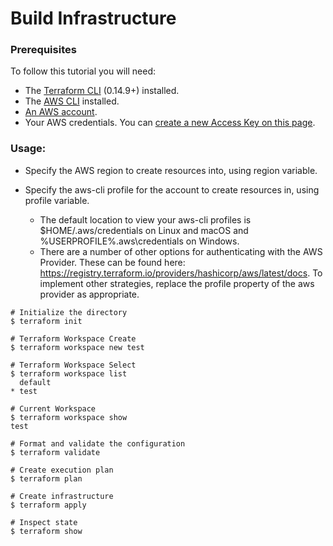# Build Infrastructure
### Prerequisites
To follow this tutorial you will need:
* The [Terraform CLI](https://learn.hashicorp.com/tutorials/terraform/install-cli) (0.14.9+) installed.
* The [AWS CLI](https://docs.aws.amazon.com/cli/latest/userguide/install-cliv2.html) installed.
* [An AWS account](https://aws.amazon.com/free/).
* Your AWS credentials. You can [create a new Access Key on this page](https://console.aws.amazon.com/iam/home?#/security_credentials).

### Usage:
* Specify the AWS region to create resources into, using region variable.

* Specify the aws-cli profile for the account to create resources in, using profile variable.
    * The default location to view your aws-cli profiles is $HOME/.aws/credentials on Linux and macOS and %USERPROFILE%\.aws\credentials on Windows.
    * There are a number of other options for authenticating with the AWS Provider. These can be found here: https://registry.terraform.io/providers/hashicorp/aws/latest/docs. To implement other strategies, replace the profile property of the aws provider as appropriate.

```
# Initialize the directory
$ terraform init

# Terraform Workspace Create
$ terraform workspace new test

# Terraform Workspace Select
$ terraform workspace list
  default
* test

# Current Workspace
$ terraform workspace show
test

# Format and validate the configuration
$ terraform validate

# Create execution plan
$ terraform plan

# Create infrastructure
$ terraform apply

# Inspect state
$ terraform show
```